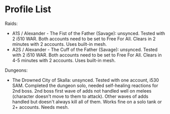 # Profile List

Raids:

- A1S / Alexander - The Fist of the Father (Savage): unsynced. Tested with 2 i510 WAR. Both accounts need to be set to Free For All. Clears in 2 minutes with 2 accounts. Uses built-in mesh.
- A2S / Alexander - The Cuff of the Father (Savage): unsynced. Tested with 2 i510 WAR. Both accounts need to be set to Free For All. Clears in 4-5 minutes with 2 accounts. Uses built-in mesh.

Dungeons:

- The Drowned City of Skalla: unsynced. Tested with one account, i530 SAM. Completed the dungeon solo, needed self-healing reactions for 2nd boss. 2nd boss first wave of adds not handled well on melees (character doesn't move to them to attack). Other waves of adds handled but doesn't always kill all of them. Works fine on a solo tank or 2+ accounts. Needs mesh.
